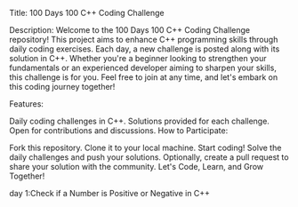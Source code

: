 Title: 100 Days 100 C++ Coding Challenge

Description: Welcome to the 100 Days 100 C++ Coding Challenge repository! This project aims to enhance C++ programming skills through daily coding exercises. Each day, a new challenge is posted along with its solution in C++. Whether you're a beginner looking to strengthen your fundamentals or an experienced developer aiming to sharpen your skills, this challenge is for you. Feel free to join at any time, and let's embark on this coding journey together!

Features:

Daily coding challenges in C++.
Solutions provided for each challenge.
Open for contributions and discussions.
How to Participate:

Fork this repository.
Clone it to your local machine.
Start coding! Solve the daily challenges and push your solutions.
Optionally, create a pull request to share your solution with the community.
Let's Code, Learn, and Grow Together!

day 1:Check if a Number is Positive or Negative in C++

